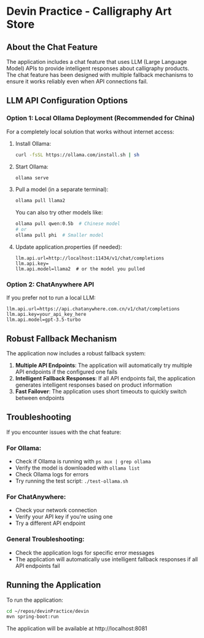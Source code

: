 # Devin Practice - Calligraphy Art Store

## About the Chat Feature

The application includes a chat feature that uses LLM (Large Language Model) APIs to provide intelligent responses about calligraphy products. The chat feature has been designed with multiple fallback mechanisms to ensure it works reliably even when API connections fail.

## LLM API Configuration Options

### Option 1: Local Ollama Deployment (Recommended for China)

For a completely local solution that works without internet access:

1. Install Ollama:
   ```bash
   curl -fsSL https://ollama.com/install.sh | sh
   ```

2. Start Ollama:
   ```bash
   ollama serve
   ```

3. Pull a model (in a separate terminal):
   ```bash
   ollama pull llama2
   ```
   
   You can also try other models like:
   ```bash
   ollama pull qwen:0.5b  # Chinese model
   # or
   ollama pull phi  # Smaller model
   ```

4. Update application.properties (if needed):
   ```properties
   llm.api.url=http://localhost:11434/v1/chat/completions
   llm.api.key=
   llm.api.model=llama2  # or the model you pulled
   ```

### Option 2: ChatAnywhere API

If you prefer not to run a local LLM:

```properties
llm.api.url=https://api.chatanywhere.com.cn/v1/chat/completions
llm.api.key=your_api_key_here
llm.api.model=gpt-3.5-turbo
```

## Robust Fallback Mechanism

The application now includes a robust fallback system:

1. **Multiple API Endpoints**: The application will automatically try multiple API endpoints if the configured one fails
2. **Intelligent Fallback Responses**: If all API endpoints fail, the application generates intelligent responses based on product information
3. **Fast Failover**: The application uses short timeouts to quickly switch between endpoints

## Troubleshooting

If you encounter issues with the chat feature:

### For Ollama:
- Check if Ollama is running with `ps aux | grep ollama`
- Verify the model is downloaded with `ollama list`
- Check Ollama logs for errors
- Try running the test script: `./test-ollama.sh`

### For ChatAnywhere:
- Check your network connection
- Verify your API key if you're using one
- Try a different API endpoint

### General Troubleshooting:
- Check the application logs for specific error messages
- The application will automatically use intelligent fallback responses if all API endpoints fail

## Running the Application

To run the application:

```bash
cd ~/repos/devinPractice/devin
mvn spring-boot:run
```

The application will be available at http://localhost:8081
